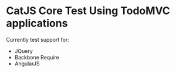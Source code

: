 CatJS Core Test Using TodoMVC applications
===============================================

Currently test support for:

* JQuery
* Backbone Require
* AngularJS